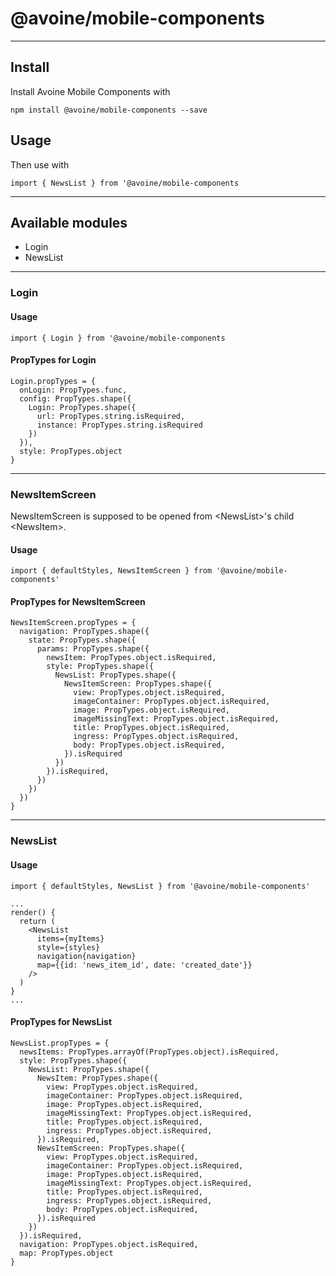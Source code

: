 # @avoine/mobile-components
---

## Install

Install Avoine Mobile Components with

`npm install @avoine/mobile-components --save`


## Usage

Then use with

`import { NewsList } from '@avoine/mobile-components`

---

## Available modules

  - Login
  - NewsList

---

### Login

#### Usage

`import { Login } from '@avoine/mobile-components`

#### PropTypes for Login

```
Login.propTypes = {
  onLogin: PropTypes.func,
  config: PropTypes.shape({
    Login: PropTypes.shape({
      url: PropTypes.string.isRequired,
      instance: PropTypes.string.isRequired
    })
  }),
  style: PropTypes.object
}
```

---

### NewsItemScreen

NewsItemScreen is supposed to be opened from \<NewsList>'s child \<NewsItem>.

#### Usage

`import { defaultStyles, NewsItemScreen } from '@avoine/mobile-components'`

#### PropTypes for NewsItemScreen

```
NewsItemScreen.propTypes = {
  navigation: PropTypes.shape({
    state: PropTypes.shape({
      params: PropTypes.shape({
        newsItem: PropTypes.object.isRequired,
        style: PropTypes.shape({
          NewsList: PropTypes.shape({
            NewsItemScreen: PropTypes.shape({
              view: PropTypes.object.isRequired,
              imageContainer: PropTypes.object.isRequired,
              image: PropTypes.object.isRequired,
              imageMissingText: PropTypes.object.isRequired,
              title: PropTypes.object.isRequired,
              ingress: PropTypes.object.isRequired,
              body: PropTypes.object.isRequired,
            }).isRequired
          })
        }).isRequired,
      })
    })
  })
}
```

---

### NewsList

#### Usage

```
import { defaultStyles, NewsList } from '@avoine/mobile-components'

...
render() {
  return (
    <NewsList
      items={myItems}
      style={styles}
      navigation{navigation}
      map={{id: 'news_item_id', date: 'created_date'}}
    />
  )
}
...

```

#### PropTypes for NewsList

```
NewsList.propTypes = {
  newsItems: PropTypes.arrayOf(PropTypes.object).isRequired,
  style: PropTypes.shape({
    NewsList: PropTypes.shape({
      NewsItem: PropTypes.shape({
        view: PropTypes.object.isRequired,
        imageContainer: PropTypes.object.isRequired,
        image: PropTypes.object.isRequired,
        imageMissingText: PropTypes.object.isRequired,
        title: PropTypes.object.isRequired,
        ingress: PropTypes.object.isRequired,
      }).isRequired,
      NewsItemScreen: PropTypes.shape({
        view: PropTypes.object.isRequired,
        imageContainer: PropTypes.object.isRequired,
        image: PropTypes.object.isRequired,
        imageMissingText: PropTypes.object.isRequired,
        title: PropTypes.object.isRequired,
        ingress: PropTypes.object.isRequired,
        body: PropTypes.object.isRequired,
      }).isRequired
    })
  }).isRequired,
  navigation: PropTypes.object.isRequired,
  map: PropTypes.object
}
```
